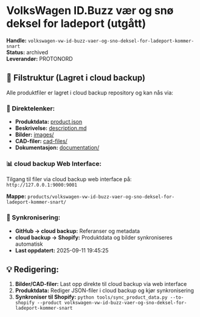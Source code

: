 # VolksWagen ID.Buzz vær og snø deksel for ladeport (utgått)

**Handle:** `volkswagen-vw-id-buzz-vaer-og-sno-deksel-for-ladeport-kommer-snart`  
**Status:** archived  
**Leverandør:** PROTONORD

## 📁 Filstruktur (Lagret i cloud backup)

Alle produktfiler er lagret i cloud backup repository og kan nås via:

### 🔗 Direktelenker:
- **Produktdata:** [product.json](http://127.0.0.1:9000/products/volkswagen-vw-id-buzz-vaer-og-sno-deksel-for-ladeport-kommer-snart/product.json)
- **Beskrivelse:** [description.md](http://127.0.0.1:9000/products/volkswagen-vw-id-buzz-vaer-og-sno-deksel-for-ladeport-kommer-snart/description.md)
- **Bilder:** [images/](http://127.0.0.1:9000/products/volkswagen-vw-id-buzz-vaer-og-sno-deksel-for-ladeport-kommer-snart/images/)
- **CAD-filer:** [cad-files/](http://127.0.0.1:9000/products/volkswagen-vw-id-buzz-vaer-og-sno-deksel-for-ladeport-kommer-snart/cad-files/)
- **Dokumentasjon:** [documentation/](http://127.0.0.1:9000/products/volkswagen-vw-id-buzz-vaer-og-sno-deksel-for-ladeport-kommer-snart/documentation/)

### 📊 cloud backup Web Interface:
Tilgang til filer via cloud backup web interface på:
`http://127.0.0.1:9000:9001`

**Mappe:** `products/volkswagen-vw-id-buzz-vaer-og-sno-deksel-for-ladeport-kommer-snart/`

### 🔄 Synkronisering:
- **GitHub → cloud backup:** Referanser og metadata
- **cloud backup → Shopify:** Produktdata og bilder synkroniseres automatisk
- **Last oppdatert:** 2025-09-11 19:45:25

## 💡 Redigering:
1. **Bilder/CAD-filer:** Last opp direkte til cloud backup via web interface
2. **Produktdata:** Rediger JSON-filer i cloud backup og kjør synkronisering
3. **Synkroniser til Shopify:** `python tools/sync_product_data.py --to-shopify --product volkswagen-vw-id-buzz-vaer-og-sno-deksel-for-ladeport-kommer-snart`
